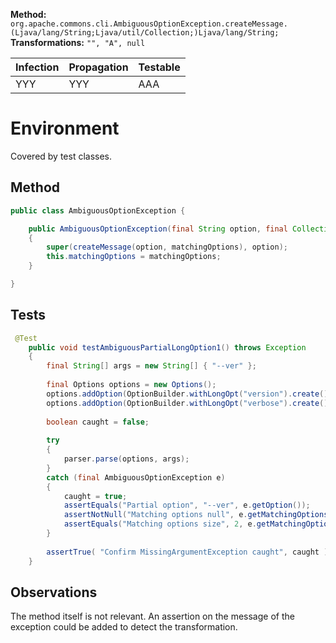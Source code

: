 **Method:** `org.apache.commons.cli.AmbiguousOptionException.createMessage.(Ljava/lang/String;Ljava/util/Collection;)Ljava/lang/String;`
**Transformations:** `"", "A", null`

| Infection | Propagation | Testable |
|-----------|-------------|----------|
| YYY       | YYY         | AAA      |

# Environment

Covered by  test classes.

## Method

```Java
public class AmbiguousOptionException {

    public AmbiguousOptionException(final String option, final Collection<String> matchingOptions)
    {
        super(createMessage(option, matchingOptions), option);
        this.matchingOptions = matchingOptions;
    }

}

```

## Tests

```Java
 @Test
    public void testAmbiguousPartialLongOption1() throws Exception
    {
        final String[] args = new String[] { "--ver" };
        
        final Options options = new Options();
        options.addOption(OptionBuilder.withLongOpt("version").create());
        options.addOption(OptionBuilder.withLongOpt("verbose").create());
        
        boolean caught = false;
        
        try 
        {
            parser.parse(options, args);
        }
        catch (final AmbiguousOptionException e) 
        {
            caught = true;
            assertEquals("Partial option", "--ver", e.getOption());
            assertNotNull("Matching options null", e.getMatchingOptions());
            assertEquals("Matching options size", 2, e.getMatchingOptions().size());
        }
        
        assertTrue( "Confirm MissingArgumentException caught", caught );
    }
```

## Observations
The method itself is not relevant. An assertion on the message of the exception 
could be added to detect the transformation.